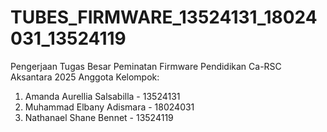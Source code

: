 # TUBES_FIRMWARE_13524131_18024031_13524119
Pengerjaan Tugas Besar Peminatan Firmware Pendidikan Ca-RSC Aksantara 2025
Anggota Kelompok:
1. Amanda Aurellia Salsabilla - 13524131
2. Muhammad Elbany Adismara - 18024031
3. Nathanael Shane Bennet - 13524119
